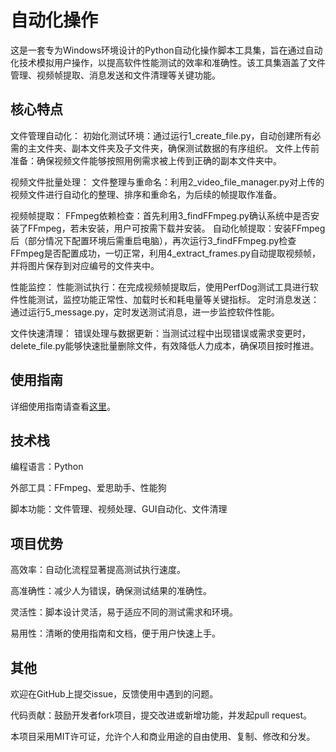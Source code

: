 # 自动化操作
这是一套专为Windows环境设计的Python自动化操作脚本工具集，旨在通过自动化技术模拟用户操作，以提高软件性能测试的效率和准确性。该工具集涵盖了文件管理、视频帧提取、消息发送和文件清理等关键功能。

## 核心特点

文件管理自动化：
初始化测试环境：通过运行1_create_file.py，自动创建所有必需的主文件夹、副本文件夹及子文件夹，确保测试数据的有序组织。
文件上传前准备：确保视频文件能够按照用例需求被上传到正确的副本文件夹中。

视频文件批量处理：
文件整理与重命名：利用2_video_file_manager.py对上传的视频文件进行自动化的整理、排序和重命名，为后续的帧提取作准备。

视频帧提取：
FFmpeg依赖检查：首先利用3_findFFmpeg.py确认系统中是否安装了FFmpeg，若未安装，用户可按需下载并安装。
自动化帧提取：安装FFmpeg后（部分情况下配置环境后需重启电脑），再次运行3_findFFmpeg.py检查FFmpeg是否配置成功，一切正常，利用4_extract_frames.py自动提取视频帧，并将图片保存到对应编号的文件夹中。

性能监控：
性能测试执行：在完成视频帧提取后，使用PerfDog测试工具进行软件性能测试，监控功能正常性、加载时长和耗电量等关键指标。
定时消息发送：通过运行5_message.py，定时发送测试消息，进一步监控软件性能。

文件快速清理：
错误处理与数据更新：当测试过程中出现错误或需求变更时，delete_file.py能够快速批量删除文件，有效降低人力成本，确保项目按时推进。

## 使用指南

详细使用指南请查看[这里](USAGE_GUIDE.md)。

## 技术栈

编程语言：Python

外部工具：FFmpeg、爱思助手、性能狗

脚本功能：文件管理、视频处理、GUI自动化、文件清理

## 项目优势

高效率：自动化流程显著提高测试执行速度。

高准确性：减少人为错误，确保测试结果的准确性。

灵活性：脚本设计灵活，易于适应不同的测试需求和环境。

易用性：清晰的使用指南和文档，便于用户快速上手。
## 其他
欢迎在GitHub上提交issue，反馈使用中遇到的问题。

代码贡献：鼓励开发者fork项目，提交改进或新增功能，并发起pull request。

本项目采用MIT许可证，允许个人和商业用途的自由使用、复制、修改和分发。
